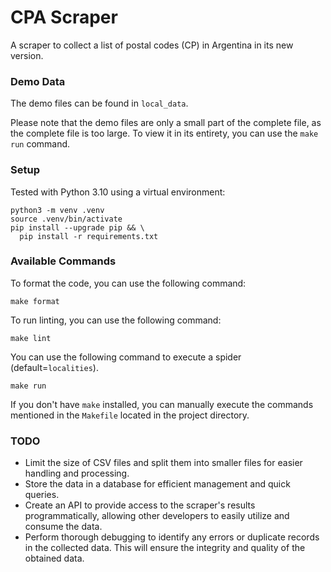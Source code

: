 # CPA Scraper

A scraper to collect a list of postal codes (CP) in Argentina in its new version.

### Demo Data

The demo files can be found in `local_data`.

Please note that the demo files are only a small part of the complete file, as
the complete file is too large. To view it in its entirety, you can use the
`make run` command.

### Setup

Tested with Python 3.10 using a virtual environment:

```
python3 -m venv .venv
source .venv/bin/activate
pip install --upgrade pip && \
  pip install -r requirements.txt
```

### Available Commands

To format the code, you can use the following command:

```
make format
```

To run linting, you can use the following command:

```
make lint
```

You can use the following command to execute a spider (default=`localities`).

```
make run
```

If you don't have `make` installed, you can manually execute the commands
mentioned in the `Makefile` located in the project directory.

### TODO

- Limit the size of CSV files and split them into smaller files for easier
  handling and processing.
- Store the data in a database for efficient management and quick queries.
- Create an API to provide access to the scraper's results programmatically,
  allowing other developers to easily utilize and consume the data.
- Perform thorough debugging to identify any errors or duplicate records in the
  collected data. This will ensure the integrity and quality of the obtained data.
